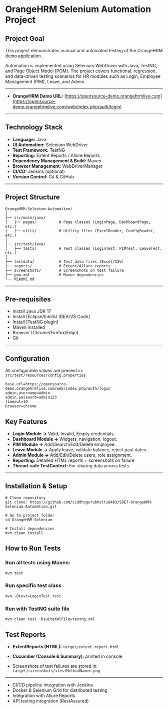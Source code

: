 # OrangeHRM Selenium Automation Project

## Project Goal

This project demonstrates manual and automated testing of the OrangeHRM demo application .

Automation is implemented using Selenium WebDriver with Java, TestNG, and Page Object Model (POM).
The project covers functional, regression, and data-driven testing scenarios for HR modules such as
Login, Employee Management (PIM), Leave, and Admin.

---

- **OrangeHRM Demo URL:** [https://opensource-demo.orangehrmlive.com](https://opensource-demo.orangehrmlive.com/web/index.php/auth/login)

---

## Technology Stack

- **Language:** Java
- **UI Automation:** Selenium WebDriver
- **Test Framework:** TestNG
- **Reporting:** Extent Reports / Allure Reports
- **Dependency Management & Build:** Maven
- **Browser Management:** WebDriverManager
- **CI/CD:** Jenkins (optional)
- **Version Control:** Git & GitHub

---

## Project Structure

```
OrangeHRM-Selenium-Automation/
│
├── src/main/java/
│   ├── pages/          # Page classes (LoginPage, DashboardPage, etc.)
│   ├── utils/          # Utility files (ExcelReader, ConfigReader, etc.)
│
├── src/test/java/
│   ├── tests/          # Test classes (LoginTest, PIMTest, LeaveTest, etc.)
│
├── testdata/           # Test data files (Excel/CSV)
├── reports/            # Extent/Allure reports
├── screenshots/        # Screenshots on test failure
├── pom.xml             # Maven dependencies
└── README.md

```

---

## Pre-requisites

- Install Java JDK 17
- Install [Eclipse/IntelliJ IDEA/VS Code]
- Install [TestNG plugin]
- Maven installed
- Browser (Chrome/Firefox/Edge)
- Git

---

## Configuration

All configurable values are present in:
`src/test/resources/config.properties`

```properties
base.url=https://opensource-demo.orangehrmlive.com/web/index.php/auth/login
admin.username=Admin
admin.password=admin123
timeout=10
browser=chrome
```

## Key Features

- **Login Module →** Valid, Invalid, Empty credentials.
- **Dashboard Module →** Widgets, navigation, logout.
- **PIM Module →** Add/Search/Edit/Delete employee.
- **Leave Module →** Apply leave, validate balance, reject past dates.
- **Admin Module →** Add/Edit/Delete users, role assignment.
- **Reporting:** Detailed HTML reports + screenshots on failure
- **Thread-safe TestContext:** For sharing data across tests

---

## Installation & Setup

```
# Clone repository
git clone: https://github.com/siddhugurubhetti8483/SDET-OrangeHRM-Selenium-Automation.git

# Go to project folder
cd OrangeHRM-Selenium

# Install dependencies
mvn clean install
```

## How to Run Tests

### Run all tests using Maven:

```
mvn test
```

### Run specific test class

```
mvn -Dtest=LoginTest test
```

### Run with TestNG suite file

```
mvn clean test -DsuiteXmlFile=testng.xml
```

## Test Reports

- **ExtentReports (HTML):** `target/extent-report.html`
- **Cucumber (Console & Summary):** printed in console

- Screenshots of test failures are stored in: `target/screenshots/<testMethodName>.png`

---

- CI/CD pipeline integration with Jenkins
- Docker & Selenium Grid for distributed testing
- Integration with Allure Reports
- API testing integration (RestAssured)
